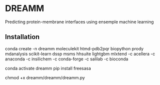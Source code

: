 # DREAMM
Predicting protein-membrane interfaces using ensemple machine learning

## Installation
conda create -n dreamm moleculekit htmd-pdb2pqr biopython prody mdanalysis scikit-learn dssp msms hhsuite lightgbm mlxtend -c acellera -c anaconda -c insilichem -c conda-forge -c salilab -c bioconda

conda activate dreamm
pip install freesasa

chmod +x dreamm/dreamm/dreamm.py
